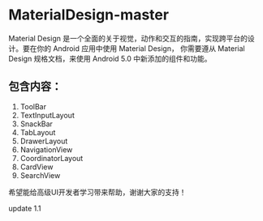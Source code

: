 # MaterialDesign-master

Material Design 是一个全面的关于视觉，动作和交互的指南，实现跨平台的设计。要在你的 Android 应用中使用 Material Design， 你需要遵从 Material Design 规格文档，来使用 Android 5.0 中新添加的组件和功能。

## 包含内容：

1. ToolBar
2. TextInputLayout
3. SnackBar
4. TabLayout
5. DrawerLayout
6. NavigationView
7. CoordinatorLayout
8. CardView
9. SearchView

希望能给高级UI开发者学习带来帮助，谢谢大家的支持！

update 1.1


